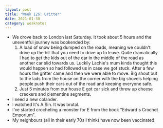 ```yaml
---
layout: post
title: "Week 126: Gritter"
date: 2021-01-30
category: weaknotes
---
```

* We drove back to London last Saturday. It took about 5 hours and the uneventful journey was bookended by:
  1. A load of snow being dumped on the roads, meaning we couldn't drive up the hill that you need to drive up to leave. Quite dramatically I had to get the kids out of the car in the middle of the road as another car slid towards us. Luckily Lachie's mum kinda thought this would happen so had followed us in case we got stuck. After a few hours the gritter came and then we were able to move. Big shout out to the lads from the house on the corner with the big shovels helping people push their cars out of the road and keeping everyone safe.
  1. Just 5 minutes from our house E got car sick and threw up cheese crackers and clementine segments.
* I need a new colander.
* I watched It's A Sin. It was brutal.
* I've started crocheting a monster for E from the book "Edward's Crochet Emporium".
* My neighbours (all in their early 70s I think) have now been vaccinated.
